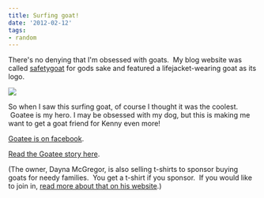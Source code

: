 ```yaml
---
title: Surfing goat!
date: '2012-02-12'
tags:
- random
---
```


There's no denying that I'm obsessed with goats.  My blog website was called 
[safetygoat](http://safetygoat.co.uk) for gods sake and featured a lifejacket-wearing goat as its logo.

![](http://thisiscapra.com/wp-content/uploads/2012/02/Screen-Shot-2012-02-12-at-09.16.50-300x214.png)

So when I saw this surfing goat, of course I thought it was the coolest.  Goatee is my hero. I may be obsessed with my dog, but this is making me want to get a goat friend for Kenny even more!

[Goatee is on facebook](http://www.facebook.com/pages/Goatee-The-Surfing-Goat).

[Read the Goatee story here](http://www.dailymail.co.uk/news/article-2094037/Meet-Goatee-surfing-goat--kidding.html).

(The owner, Dayna McGregor, is also selling t-shirts to sponsor buying goats for needy families.  You get a t-shirt if you sponsor.  If you would like to join in, 
[read more about that on his website](http://flosoccerministry.com/goatee.html).)
